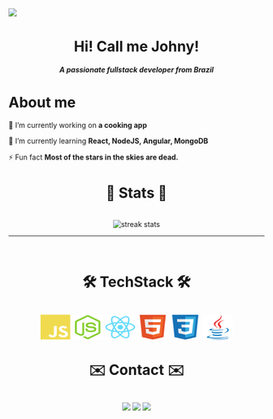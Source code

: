 <!--[![Anurag's GitHub stats](https://github-readme-stats.vercel.app/api?username=joao1306&theme=vue-dark)](https://github.com/anuraghazra/github-readme-stats)-->
<img src="https://i.imgur.com/kZ68sjd.png"/>

<h1 align=center>
  Hi! Call me Johny!
  <h5 align=center>A passionate fullstack developer from Brazil</h5>
</h1>


<div align="left">
  <h1>About me</h1>
 
 🔭 I’m currently working on **a cooking app**
 
 🌱 I’m currently learning **React, NodeJS, Angular, MongoDB**

 ⚡ Fun fact **Most of the stars in the skies are dead.**
 
 </div>

<div align=center> 
  <h1>🚀 Stats 🚀</h1><br>
  <img width=390 src="https://streak-stats.demolab.com/?user=joao1306&count_private=true&theme=react&border_radius=10" alt="streak stats"/><hr>
</div>

<div align=center><br>
  <h1>🛠️ TechStack 🛠️</h1><br>
  <img align="center" alt="Logo-Js" height="50" width="60" src="https://raw.githubusercontent.com/devicons/devicon/master/icons/javascript/javascript-plain.svg">
  <img align="center" alt="Logo-Ts" height="50" width="60" src="https://raw.githubusercontent.com/devicons/devicon/master/icons/nodejs/nodejs-plain.svg">
  <img align="center" alt="Logo-React" height="50" width="60" src="https://raw.githubusercontent.com/devicons/devicon/master/icons/react/react-original.svg">
  <img align="center" alt="Logo-HTML" height="50" width="60" src="https://raw.githubusercontent.com/devicons/devicon/master/icons/html5/html5-original.svg">
  <img align="center" alt="Logo-CSS" height="50" width="60" src="https://raw.githubusercontent.com/devicons/devicon/master/icons/css3/css3-original.svg">
  <img align="center" alt="Logo-Java" height="50" width="60" src="https://raw.githubusercontent.com/devicons/devicon/master/icons/java/java-original.svg">
</div>
  
  ##
 
<div align=center> 
  <h1>✉️ Contact ✉️</h1><br>
  <a href="www.linkedin.com/in/mansur1306" target="_blank"><img src="https://img.shields.io/badge/-LinkedIn-%230077B5?style=for-the-badge&logo=linkedin&logoColor=blue&color=black" target="_blank"></a> 
  <a href = "mailto:joaovictor1306@gmail.com"><img src="https://img.shields.io/badge/-Gmail-%23333?style=for-the-badge&logo=gmail&logoColor=red&color=black" target="_blank"></a>
  <a href="https://www.instagram.com/jao_1306" target="_blank"><img src="https://img.shields.io/badge/-Instagram-%23E4405F?style=for-the-badge&logo=instagram&logoColor=pink&color=black" target="_blank"></a>
</div>
